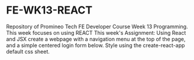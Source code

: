 # FE-WK13-REACT
Repository of Promineo Tech FE Developer Course Week 13 Programming. This week focuses on using REACT
This week's Assignment: Using React and JSX create a webpage with a navigation menu at the top of the page, and a simple centered login form below.
Style using the create-react-app default css sheet.
